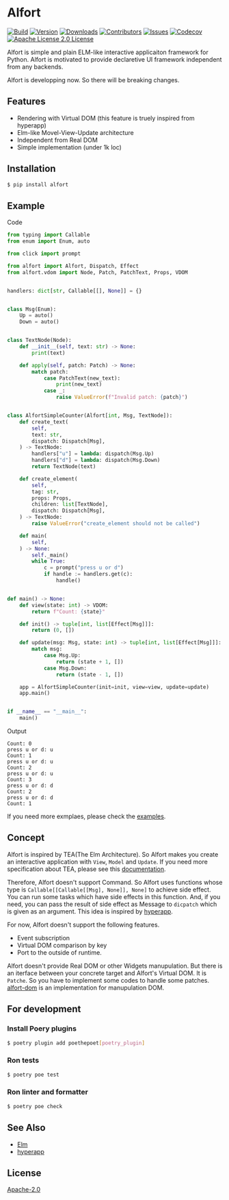 # Alfort
[![Build][build-shiled]][build-url]
[![Version][version-shield]][version-url]
[![Downloads][download-shield]][download-url]
[![Contributors][contributors-shield]][contributors-url]
[![Issues][issues-shield]][issues-url]
[![Codecov][codecov-shield]][codecov-url]
[![Apache License 2.0 License][license-shield]][license-url]

Alfort is simple and plain ELM-like interactive applicaiton framework for Python.
Alfort is motivated to provide declaretive UI framework independent from any backends.

Alfort is developping now. So there will be breaking changes.

## Features
* Rendering with Virtual DOM (this feature is truely inspired from hyperapp)
* Elm-like Movel-View-Update architecture
* Independent from Real DOM
* Simple implementation (under 1k loc)

## Installation
```bash
$ pip install alfort
```

## Example
Code
```python
from typing import Callable
from enum import Enum, auto

from click import prompt

from alfort import Alfort, Dispatch, Effect
from alfort.vdom import Node, Patch, PatchText, Props, VDOM


handlers: dict[str, Callable[[], None]] = {}


class Msg(Enum):
    Up = auto()
    Down = auto()


class TextNode(Node):
    def __init__(self, text: str) -> None:
        print(text)

    def apply(self, patch: Patch) -> None:
        match patch:
            case PatchText(new_text):
                print(new_text)
            case _:
                raise ValueError(f"Invalid patch: {patch}")


class AlfortSimpleCounter(Alfort[int, Msg, TextNode]):
    def create_text(
        self,
        text: str,
        dispatch: Dispatch[Msg],
    ) -> TextNode:
        handlers["u"] = lambda: dispatch(Msg.Up)
        handlers["d"] = lambda: dispatch(Msg.Down)
        return TextNode(text)

    def create_element(
        self,
        tag: str,
        props: Props,
        children: list[TextNode],
        dispatch: Dispatch[Msg],
    ) -> TextNode:
        raise ValueError("create_element should not be called")

    def main(
        self,
    ) -> None:
        self._main()
        while True:
            c = prompt("press u or d")
            if handle := handlers.get(c):
                handle()


def main() -> None:
    def view(state: int) -> VDOM:
        return f"Count: {state}"

    def init() -> tuple[int, list[Effect[Msg]]]:
        return (0, [])

    def update(msg: Msg, state: int) -> tuple[int, list[Effect[Msg]]]:
        match msg:
            case Msg.Up:
                return (state + 1, [])
            case Msg.Down:
                return (state - 1, [])

    app = AlfortSimpleCounter(init=init, view=view, update=update)
    app.main()


if __name__ == "__main__":
    main()
```

Output
```
Count: 0
press u or d: u
Count: 1
press u or d: u
Count: 2
press u or d: u
Count: 3
press u or d: d
Count: 2
press u or d: d
Count: 1
```

If you need more exmplaes, please check the [examples](https://github.com/ar90n/alfort/tree/main/examples).

## Concept
Alfort is inspired by TEA(The Elm Architecture). So Alfort makes you create an interactive application with `View`, `Model` and `Update`. If you need more specification about TEA, please see this [documentation](https://guide.elm-lang.org/architecture/).

Therefore, Alfort doesn't support Command. So Alfort uses functions whose type is `Callable[[Callable[[Msg], None]], None]` to achieve side effect.
You can run some tasks which have side effects in this function.  And, if you need, you can pass the result of side effect as Message to `dicpatch` which is given as an argument.
This idea is inspired by [hyperapp](https://github.com/jorgebucaran/hyperapp).

For now, Alfort doesn't support the following features.

* Event subscription
* Virtual DOM comparison by key
* Port to the outside of runtime.

Alfort doesn't provide Real DOM or other Widgets manupulation.
But there is an iterface between your concrete target and Alfort's Virtual DOM.
It is `Patche`.  So you have to implement some codes to handle some patches.
[alfort-dom](https://github.com/ar90n/alfort-dom) is an implementation for manupulation DOM.

## For development
### Install Poery plugins
```bash
$ poetry plugin add poethepoet[poetry_plugin]
```

### Ron tests
```bash
$ poetry poe test
```

### Ron linter and formatter
```bash
$ poetry poe check
```

## See Also
* [Elm](https://elm-lang.org/)
* [hyperapp](https://elm-lang.org/)

## License
[Apache-2.0](https://github.com/ar90n/alfort/blob/main/LICENSE)

[download-shield]: https://img.shields.io/pypi/dm/alfort?style=flat
[download-url]: https://pypi.org/project/alfort/
[version-shield]: https://img.shields.io/pypi/v/alfort?style=flat
[version-url]: https://pypi.org/project/alfort/
[build-shiled]: https://img.shields.io/github/workflow/status/ar90n/alfort/CI?style=flat
[build-url]: https://github.com/ar90n/alfort/actions/workflows/ci-testing.yml
[contributors-shield]: https://img.shields.io/github/contributors/ar90n/alfort.svg?style=flat
[contributors-url]: https://github.com/ar90n/alfort/graphs/contributors
[issues-shield]: https://img.shields.io/github/issues/ar90n/alfort.svg?style=flat
[issues-url]: https://github.com/ar90n/alfort/issues
[license-shield]: https://img.shields.io/github/license/ar90n/alfort.svg?style=flat
[license-url]: https://github.com/ar90n/alfort/blob/master/LICENSE.txt
[codecov-shield]: https://codecov.io/gh/ar90n/alfort/branch/main/graph/badge.svg?token=8GKU96ODLY
[codecov-url]: https://codecov.io/gh/ar90n/alfort

